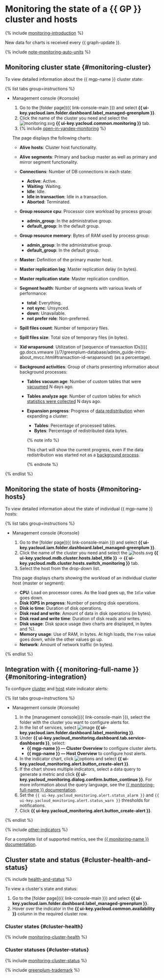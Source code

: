 # Monitoring the state of a {{ GP }} cluster and hosts

{% include [monitoring-introduction](../../_includes/mdb/monitoring-introduction.md) %}

New data for charts is received every {{ graph-update }}.

{% include [note-monitoring-auto-units](../../_includes/mdb/note-monitoring-auto-units.md) %}

## Monitoring cluster state {#monitoring-cluster}

To view detailed information about the {{ mgp-name }} cluster state:

{% list tabs group=instructions %}

- Management console {#console}

    1. Go to the [folder page]({{ link-console-main }}) and select **{{ ui-key.yacloud.iam.folder.dashboard.label_managed-greenplum }}**.
    1. Click the name of the cluster you need and select the ![monitoring.svg](../../_assets/console-icons/display-pulse.svg) **{{ ui-key.yacloud.common.monitoring }}** tab.
    1. {% include [open-in-yandex-monitoring](../../_includes/mdb/open-in-yandex-monitoring.md) %}

    The page displays the following charts:

    * **Alive hosts**: Cluster host functionality.

    * **Alive segments**: Primary and backup master as well as primary and mirror segment functionality.

    * **Connections**: Number of DB connections in each state:

        * **Active**: Active.
        * **Waiting**: Waiting.
        * **Idle**: Idle.
        * **Idle in transaction**: Idle in a transaction.
        * **Aborted**: Terminated.

    * **Group resource cpu**: Processor core workload by process group:

        * **admin_group**: In the administrative group.
        * **default_group**: In the default group.

    * **Group resource memory**: Bytes of RAM used by process group:

        * **admin_group**: In the administrative group.
        * **default_group**: In the default group.

    * **Master**: Definition of the primary master host.

    * **Master replication lag**: Master replication delay (in bytes).

    * **Master replication state**: Master replication condition.

    * **Segment health**: Number of segments with various levels of performance:

        * **total**: Everything.
        * **not sync**: Unsynced.
        * **down**: Unavailable.
        * **not prefer role**: Non-preferred.

    * **Spill files count**: Number of temporary files.

    * **Spill files size**: Total size of temporary files (in bytes).

    * **Xid wraparound**: Utilization of [sequence of transaction IDs]({{ gp.docs.vmware }}/7/greenplum-database/admin_guide-intro-about_mvcc.html#transaction-id-wraparound) (as a percentage).

    * **Background activities**: Group of charts presenting information about background processes:

        * **Tables vacuum age**: Number of custom tables that were [vacuumed](../concepts/maintenance.md#custom-table-vacuum) N days ago.
        * **Tables analyze age**: Number of custom tables for which [statistics were collected](../concepts/maintenance.md#get-statistics) N days ago.
        * **Expansion progress**: Progress of [data redistribution](../concepts/expand.md#redistribution) when expanding a cluster:

            * **Tables**: Percentage of processed tables.
            * **Bytes**: Percentage of redistributed data bytes.

            {% note info %}

            This chart will show the current progress, even if the data redistribution was started not as a [background process](../concepts/expand.md#setting-delay-redistribution).

            {% endnote %}

{% endlist %}

## Monitoring the state of hosts {#monitoring-hosts}

To view detailed information about the state of individual {{ mgp-name }} hosts:

{% list tabs group=instructions %}

- Management console {#console}

    1. Go to the [folder page]({{ link-console-main }}) and select **{{ ui-key.yacloud.iam.folder.dashboard.label_managed-greenplum }}**.
    1. Click the name of the cluster you need and select the ![hosts.svg](../../_assets/console-icons/cube.svg) **{{ ui-key.yacloud.mdb.cluster.hosts.label_title }}** → **{{ ui-key.yacloud.mdb.cluster.hosts.switch_monitoring }}** tab.
    1. Select the host from the drop-down list.

    This page displays charts showing the workload of an individual cluster host (master or segment):

    * **CPU**: Load on processor cores. As the load goes up, the `Idle` value goes down.
    * **Disk IOPS in progress**: Number of pending disk operations.
    * **Disk io time**: Duration of disk operations.
    * **Disk read and write**: Amount of data in disk operations (in bytes).
    * **Disk read and write time**: Duration of disk reads and writes.
    * **Disk usage**: Disk space usage (two charts are displayed, in bytes and %).
    * **Memory usage**: Use of RAM, in bytes. At high loads, the `Free` value goes down, while the other values go up.
    * **Network**: Amount of network traffic (in bytes).

{% endlist %}


## Integration with {{ monitoring-full-name }} {#monitoring-integration}

To configure [cluster](#monitoring-cluster) and [host](#monitoring-hosts) state indicator alerts:

{% list tabs group=instructions %}

- Management console {#console}

  1. In the [management console]({{ link-console-main }}), select the folder with the cluster you want to configure alerts for.
  1. In the list of services, select ![image](../../_assets/console-icons/display-pulse.svg) **{{ ui-key.yacloud.iam.folder.dashboard.label_monitoring }}**.
  1. Under **{{ ui-key.yacloud_monitoring.dashboard.tab.service-dashboards }}**, select:
      * **{{ mgp-name }} — Cluster Overview** to configure cluster alerts.
      * **{{ mgp-name }} — Host Overview** to configure host alerts.
  1. In the indicator chart, click ![options](../../_assets/console-icons/ellipsis.svg) and select **{{ ui-key.yacloud_monitoring.alert.button_create-alert }}**.
  1. If the chart shows multiple indicators, select a data query to generate a metric and click **{{ ui-key.yacloud_monitoring.dialog.confirm.button_continue }}**.  For more information about the query language, see the [{{ monitoring-full-name }} documentation](../../monitoring/concepts/querying.md).
  1. Set the `{{ ui-key.yacloud_monitoring.alert.status_alarm }}` and `{{ ui-key.yacloud_monitoring.alert.status_warn }}` thresholds for notifications.
  1. Click **{{ ui-key.yacloud_monitoring.alert.button_create-alert }}**.

{% endlist %}

{% include [other-indicators](../../_includes/mdb/other-indicators.md) %}

For a complete list of supported metrics, see the [{{ monitoring-name }} documentation](../../monitoring/metrics-ref/managed-greenplum-ref.md).


## Cluster state and status {#cluster-health-and-status}

{% include [health-and-status](../../_includes/mdb/monitoring-cluster-health-and-status.md) %}

To view a cluster's state and status:

1. Go to the [folder page]({{ link-console-main }}) and select **{{ ui-key.yacloud.iam.folder.dashboard.label_managed-greenplum }}**.
1. Hover over the indicator in the **{{ ui-key.yacloud.common.availability }}** column in the required cluster row.

### Cluster states {#cluster-health}

{% include [monitoring-cluster-health](../../_includes/mdb/monitoring-cluster-health.md) %}

### Cluster statuses {#cluster-status}

{% include [monitoring-cluster-status](../../_includes/mdb/monitoring-cluster-status.md) %}


{% include [greenplum-trademark](../../_includes/mdb/mgp/trademark.md) %}
